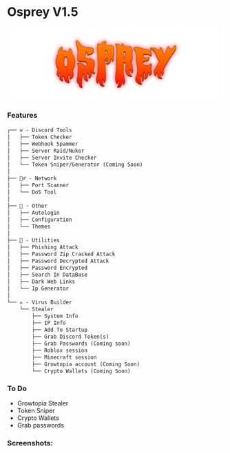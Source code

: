 
# Osprey V1.5
<p align="center" style="text-align: center"> 
  <img width="1200" alt="image" src="https://github.com/east-22/Osprey/blob/9120978e50403180e62dfa222f3e92507e45cfc3/Osprey%20Banner.png">
</p>


### Features
```
┌── ⚒️ - Discord Tools
│   ├── Token Checker
│   ├── Webhook Spammer
│   ├── Server Raid/Nuker
│   ├── Server Invite Checker
│   └── Token Sniper/Generator (Coming Soon)
│
├── 🕵️‍♂️ - Network
│   ├── Port Scanner
│   └── DoS Tool
│
├── 🚀 - Other
│   ├── Autologin
│   ├── Configuration
│   └── Themes
│
├── 🔧 - Utilities
│   ├── Phishing Attack
│   ├── Password Zip Cracked Attack
│   ├── Password Decrypted Attack
│   ├── Password Encrypted
│   ├── Search In DataBase
│   ├── Dark Web Links
│   └── Ip Generator
│
└── ☠️ - Virus Builder
    └── Stealer
        ├── System Info
        ├── IP Info
        ├── Add To Startup
        ├── Grab Discord Token(s)
        ├── Grab Passwords (Coming soon)
        ├── Roblox session
        ├── Minecraft session
        ├── Growtopia account (Coming Soon)
        └── Crypto Wallets (Coming Soon)          
```

### To Do
- Growtopia Stealer
- Token Sniper
- Crypto Wallets
- Grab passwords

### Screenshots:
